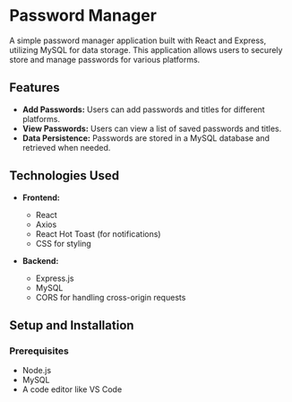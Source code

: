 # Password Manager

A simple password manager application built with React and Express, utilizing MySQL for data storage. This application allows users to securely store and manage passwords for various platforms.

## Features

- **Add Passwords:** Users can add passwords and titles for different platforms.
- **View Passwords:** Users can view a list of saved passwords and titles.
- **Data Persistence:** Passwords are stored in a MySQL database and retrieved when needed.

## Technologies Used

- **Frontend:**
  - React
  - Axios
  - React Hot Toast (for notifications)
  - CSS for styling

- **Backend:**
  - Express.js
  - MySQL
  - CORS for handling cross-origin requests

## Setup and Installation

### Prerequisites

- Node.js
- MySQL
- A code editor like VS Code




